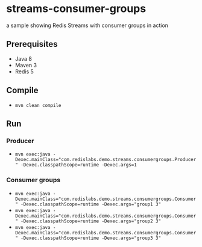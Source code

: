 # streams-consumer-groups
a sample showing Redis Streams with consumer groups in action

## Prerequisites

- Java 8
- Maven 3
- Redis 5

## Compile

- `mvn clean compile`

## Run

### Producer

- `mvn exec:java -Dexec.mainClass="com.redislabs.demo.streams.consumergroups.Producer" -Dexec.classpathScope=runtime -Dexec.args=1`

### Consumer groups

- `mvn exec:java -Dexec.mainClass="com.redislabs.demo.streams.consumergroups.Consumer" -Dexec.classpathScope=runtime -Dexec.args="group1 3"`
- `mvn exec:java -Dexec.mainClass="com.redislabs.demo.streams.consumergroups.Consumer" -Dexec.classpathScope=runtime -Dexec.args="group2 3"`
- `mvn exec:java -Dexec.mainClass="com.redislabs.demo.streams.consumergroups.Consumer" -Dexec.classpathScope=runtime -Dexec.args="group3 3"`
